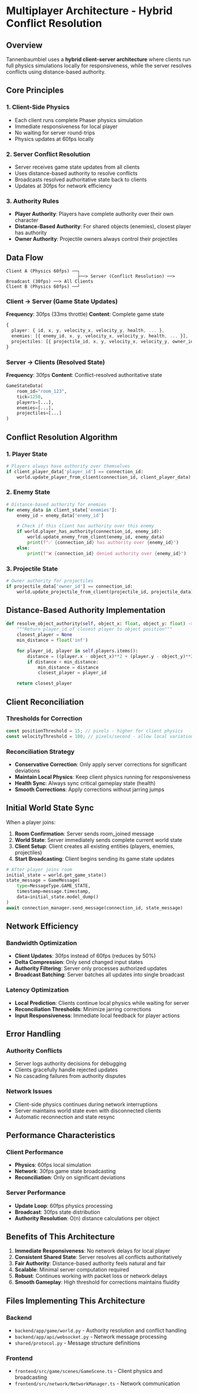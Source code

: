 # Multiplayer Architecture - Hybrid Conflict Resolution

## Overview

Tannenbaumbiel uses a **hybrid client-server architecture** where clients run full physics simulations locally for responsiveness, while the server resolves conflicts using distance-based authority.

## Core Principles

### 1. Client-Side Physics

- Each client runs complete Phaser physics simulation
- Immediate responsiveness for local player
- No waiting for server round-trips
- Physics updates at 60fps locally

### 2. Server Conflict Resolution

- Server receives game state updates from all clients
- Uses distance-based authority to resolve conflicts
- Broadcasts resolved authoritative state back to clients
- Updates at 30fps for network efficiency

### 3. Authority Rules

- **Player Authority**: Players have complete authority over their own character
- **Distance-Based Authority**: For shared objects (enemies), closest player has authority
- **Owner Authority**: Projectile owners always control their projectiles

## Data Flow

```
Client A (Physics 60fps) ──┐
                           ├──> Server (Conflict Resolution) ──> Broadcast (30fps) ──> All Clients
Client B (Physics 60fps) ──┘
```

### Client → Server (Game State Updates)

**Frequency**: 30fps (33ms throttle)
**Content**: Complete game state

```typescript
{
  player: { id, x, y, velocity_x, velocity_y, health, ... },
  enemies: [{ enemy_id, x, y, velocity_x, velocity_y, health, ... }],
  projectiles: [{ projectile_id, x, y, velocity_x, velocity_y, owner_id, ... }]
}
```

### Server → Clients (Resolved State)

**Frequency**: 30fps
**Content**: Conflict-resolved authoritative state

```python
GameStateData(
    room_id="room_123",
    tick=1250,
    players=[...],
    enemies=[...],
    projectiles=[...]
)
```

## Conflict Resolution Algorithm

### 1. Player State

```python
# Players always have authority over themselves
if client_player_data['player_id'] == connection_id:
    world.update_player_from_client(connection_id, client_player_data)
```

### 2. Enemy State

```python
# Distance-based authority for enemies
for enemy_data in client_state['enemies']:
    enemy_id = enemy_data['enemy_id']

    # Check if this client has authority over this enemy
    if world.player_has_authority(connection_id, enemy_id):
        world.update_enemy_from_client(enemy_id, enemy_data)
        print(f"✅ {connection_id} has authority over {enemy_id}")
    else:
        print(f"❌ {connection_id} denied authority over {enemy_id}")
```

### 3. Projectile State

```python
# Owner authority for projectiles
if projectile_data['owner_id'] == connection_id:
    world.update_projectile_from_client(projectile_id, projectile_data)
```

## Distance-Based Authority Implementation

```python
def resolve_object_authority(self, object_x: float, object_y: float) -> Optional[str]:
    """Return player_id of closest player to object position"""
    closest_player = None
    min_distance = float('inf')

    for player_id, player in self.players.items():
        distance = ((player.x - object_x)**2 + (player.y - object_y)**2)**0.5
        if distance < min_distance:
            min_distance = distance
            closest_player = player_id

    return closest_player
```

## Client Reconciliation

### Thresholds for Correction

```typescript
const positionThreshold = 15; // pixels - higher for client physics
const velocityThreshold = 100; // pixels/second - allow local variation
```

### Reconciliation Strategy

- **Conservative Correction**: Only apply server corrections for significant deviations
- **Maintain Local Physics**: Keep client physics running for responsiveness
- **Health Sync**: Always sync critical gameplay state (health)
- **Smooth Corrections**: Apply corrections without jarring jumps

## Initial World State Sync

When a player joins:

1. **Room Confirmation**: Server sends room_joined message
2. **World State**: Server immediately sends complete current world state
3. **Client Setup**: Client creates all existing entities (players, enemies, projectiles)
4. **Start Broadcasting**: Client begins sending its game state updates

```python
# After player joins room
initial_state = world.get_game_state()
state_message = GameMessage(
    type=MessageType.GAME_STATE,
    timestamp=message.timestamp,
    data=initial_state.model_dump()
)
await connection_manager.send_message(connection_id, state_message)
```

## Network Efficiency

### Bandwidth Optimization

- **Client Updates**: 30fps instead of 60fps (reduces by 50%)
- **Delta Compression**: Only send changed input states
- **Authority Filtering**: Server only processes authorized updates
- **Broadcast Batching**: Server batches all updates into single broadcast

### Latency Optimization

- **Local Prediction**: Clients continue local physics while waiting for server
- **Reconciliation Thresholds**: Minimize jarring corrections
- **Input Responsiveness**: Immediate local feedback for player actions

## Error Handling

### Authority Conflicts

- Server logs authority decisions for debugging
- Clients gracefully handle rejected updates
- No cascading failures from authority disputes

### Network Issues

- Client-side physics continues during network interruptions
- Server maintains world state even with disconnected clients
- Automatic reconnection and state resync

## Performance Characteristics

### Client Performance

- **Physics**: 60fps local simulation
- **Network**: 30fps game state broadcasting
- **Reconciliation**: Only on significant deviations

### Server Performance

- **Update Loop**: 60fps physics processing
- **Broadcast**: 30fps state distribution
- **Authority Resolution**: O(n) distance calculations per object

## Benefits of This Architecture

1. **Immediate Responsiveness**: No network delays for local player
2. **Consistent Shared State**: Server resolves all conflicts authoritatively
3. **Fair Authority**: Distance-based authority feels natural and fair
4. **Scalable**: Minimal server computation required
5. **Robust**: Continues working with packet loss or network delays
6. **Smooth Gameplay**: High threshold for corrections maintains fluidity

## Files Implementing This Architecture

### Backend

- `backend/app/game/world.py` - Authority resolution and conflict handling
- `backend/app/api/websocket.py` - Network message processing
- `shared/protocol.py` - Message structure definitions

### Frontend

- `frontend/src/game/scenes/GameScene.ts` - Client physics and broadcasting
- `frontend/src/network/NetworkManager.ts` - Network communication
